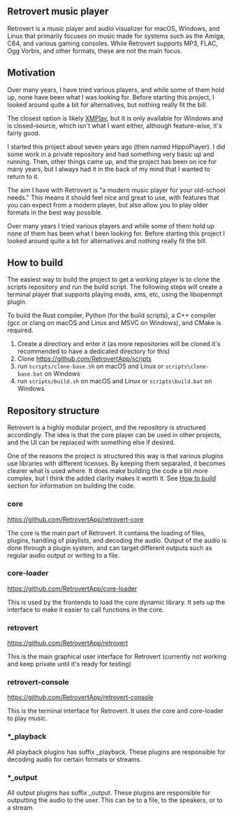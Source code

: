 ## Retrovert music player 

Retrovert is a music player and audio visualizer for macOS, Windows, and Linux that primarily focuses on music made for systems such as the Amiga, C64, and various gaming consoles. While Retrovert supports MP3, FLAC, Ogg Vorbis, and other formats, these are not the main focus.

## Motivation

Over many years, I have tried various players, and while some of them hold up, none have been what I was looking for. Before starting this project, I looked around quite a bit for alternatives, but nothing really fit the bill.

The closest option is likely [XMPlay](https://www.xmplay.com/), but it is only available for Windows and is closed-source, which isn't what I want either, although feature-wise, it's fairly good. 

I started this project about seven years ago (then named HippoPlayer). I did some work in a private repository and had something very basic up and running. Then, other things came up, and the project has been on ice for many years, but I always had it in the back of my mind that I wanted to return to it.

The aim I have with Retrovert is "a modern music player for your old-school needs." This means it should feel nice and great to use, with features that you can expect from a modern player, but also allow you to play older formats in the best way possible.

Over many years I tried various players and while some of them hold up none of them has been what I been looking for. Before starting this project I looked around quite a bit for alternatives and nothing really fit the bill.

## How to build

The easiest way to build the project to get a working player is to clone the scripts repository and run the build script. The following steps will create a terminal player that supports playing mods, xms, etc, using the libopenmpt plugin. 

To build the Rust compiler, Python (for the build scripts), a C++ compiler (gcc or clang on macOS and Linux and MSVC on Windows), and CMake is required.

1. Create a directiory and enter it (as more repositories will be cloned it's recommended to have a dedicated directory for this)
2. Clone https://github.com/RetrovertApp/scripts
3. run `scripts/clone-base.sh` on macOS and Linux or `scripts\clone-base.bat` on Windows
4. run `scripts/build.sh` on macOS and Linux or `scripts\build.bat` on Windows

## Repository structure

Retrovert is a highly modular project, and the repository is structured accordingly. The idea is that the core player can be used in other projects, and the UI can be replaced with something else if desired.

One of the reasons the project is structured this way is that various plugins use libraries with different licenses. By keeping them separated, it becomes clearer what is used where. It does make building the code a bit more complex, but I think the added clarity makes it worth it. See [How to build](#how-to-build) section for information on building the code.

### core

https://github.com/RetrovertApp/retrovert-core

The core is the main part of Retrovert. It contains the loading of files, plugins, handling of playlists, and decoding the audio. Output of the audio is done through a plugin system, and can target different outputs such as regular audio output or writing to a file.

### core-loader

https://github.com/RetrovertApp/core-loader

This is used by the frontends to load the core dynamic library. It sets up the interface to make it easier to call functions in the core. 

### retrovert

https://github.com/RetrovertApp/retrovert

This is the main graphical user interface for Retrovert (currently not working and keep private until it's ready for testing) 

### retrovert-console

https://github.com/RetrovertApp/retrovert-console

This is the terminal interface for Retrovert. It uses the core and core-loader to play music.

### *_playback

All playback plugins has suffix _playback. These plugins are responsible for decoding audio for certain formats or streams.

### *_output

All output plugins has suffix _output. These plugins are responsible for outputting the audio to the user. This can be to a file, to the speakers, or to a stream.
